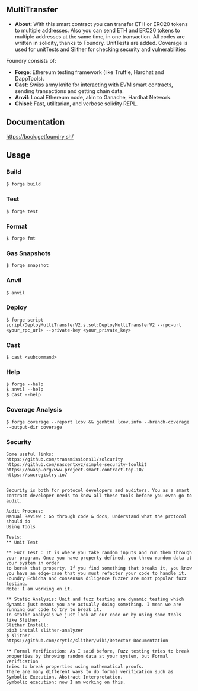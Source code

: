 ## MultiTransfer

- **About**: With this smart contract you can transfer ETH or ERC20 tokens to multiple addresses. Also you can send ETH and ERC20 tokens to
multiple addresses at the same time, in one transaction. All codes are written in solidity, thanks to Foundry. UnitTests are added. Coverage is used for unitTests and Slither for checking security and vulnerabilities

Foundry consists of:

-   **Forge**: Ethereum testing framework (like Truffle, Hardhat and DappTools).
-   **Cast**: Swiss army knife for interacting with EVM smart contracts, sending transactions and getting chain data.
-   **Anvil**: Local Ethereum node, akin to Ganache, Hardhat Network.
-   **Chisel**: Fast, utilitarian, and verbose solidity REPL.

## Documentation

https://book.getfoundry.sh/

## Usage



### Build

```shell
$ forge build
```

### Test

```shell
$ forge test
```

### Format

```shell
$ forge fmt
```

### Gas Snapshots

```shell
$ forge snapshot
```

### Anvil

```shell
$ anvil
```

### Deploy

```shell
$ forge script script/DeployMultiTransferV2.s.sol:DeployMultiTransferV2 --rpc-url <your_rpc_url> --private-key <your_private_key>
```

### Cast

```shell
$ cast <subcommand>
```

### Help

```shell
$ forge --help
$ anvil --help
$ cast --help
```
### Coverage Analysis 
``` shell
$ forge coverage --report lcov && genhtml lcov.info --branch-coverage --output-dir coverage
```


### Security 
``` shell
Some useful links:
https://github.com/transmissions11/solcurity
https://github.com/nascentxyz/simple-security-toolkit
https://owasp.org/www-project-smart-contract-top-10/
https://swcregistry.io/


Security is both for protocol developers and auditors. You as a smart contract developer needs to know all these tools before you even go to audit.

Audit Process:
Manual Review : Go through code & docs, Understand what the protocol should do
Using Tools

Tests: 
** Unit Test

** Fuzz Test : It is where you take random inputs and run them through your program. Once you have property defined, you throw random data at your system in order 
to berak that property. If you find something that breaks it, you know you have an edge-case that you must refactor your code to handle it. 
Foundry Echidna and consensus diligence fuzzer are most popular fuzz testing.
Note: I am working on it.

** Static Analysis: Unit and fuzz testing are dynamic testing which dynamic just means you are actually doing something. I mean we are running our code to try to break it.
In static analysis we just look at our code or by using some tools like Slither.
Slither Install:
pip3 install slither-analyzer
$ slither .
https://github.com/crytic/slither/wiki/Detector-Documentation

** Formal Verification: As I said before, Fuzz testing tries to break properties by throwing random data at your system, but Formal Verification
tries to break properties using mathematical proofs.
There are many different ways to do formal verification such as Symbolic Execution, Abstract Interpretation. 
Symbolic execution: now I am working on this. 

```